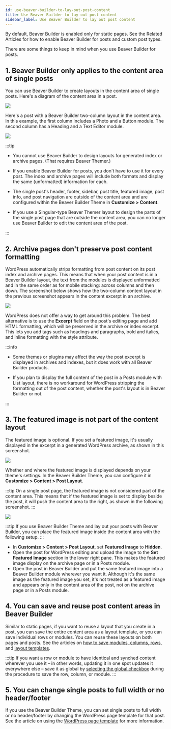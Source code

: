 ```yaml
---
id: use-beaver-builder-to-lay-out-post-content
title: Use Beaver Builder to lay out post content
sidebar_label: Use Beaver Builder to lay out post content
---
```


By default, Beaver Builder is enabled only for static pages. See the Related
Articles for how to enable Beaver Builder for posts and custom post types.

There are some things to keep in mind when you use Beaver Builder for posts.

## 1. Beaver Builder only applies to the content area of single posts

You can use Beaver Builder to create layouts in the content area of single
posts. Here's a diagram of the content area in a post.

![](/img/post-layouts-beaver-layout-posts-1.png)

Here's a post with a Beaver Builder two-column layout in the content area. In
this example, the first column includes a Photo and a Button module. The
second column has a Heading and a Text Editor module.

![](/img/post-layouts-beaver-layout-posts-2.png)

:::tip

- You cannot use Beaver Builder to design layouts for generated index or archive pages. (That requires Beaver Themer.)

- If you enable Beaver Builder for posts, you don't have to use it for every post. The index and archive pages will include both formats and display the same (unformatted) information for each.

- The single post's header, footer, sidebar, post title, featured image, post info, and post navigation are outside of the content area and are configured within the Beaver Builder Theme in **Customize > Content**.

- If you use a Singular-type Beaver Themer layout to design the parts of the single post page that are outside the content area, you can no longer use Beaver Builder to edit the content area of the post.

:::

## 2. Archive pages don't preserve post content formatting

WordPress automatically strips formatting from post content on its post index
and archive pages. This means that when your post content is in a Beaver
Builder layout, the text from the modules is displayed unformatted and in the
same order as for mobile stacking: across columns and then down. The
screenshot below shows how the two-column content layout in the previous
screenshot appears in the content excerpt in an archive.

![](/img/post-layouts-beaver-layout-posts-3.png)

WordPress does not offer a way to get around this problem. The best
alternative is to use the **Excerpt** field on the post's editing page and add
HTML formatting, which will be preserved in the archive or index excerpt. This
lets you add tags such as headings and paragraphs, bold and italics, and
inline formatting with the style attribute.

:::info

- Some themes or plugins may affect the way the post excerpt is displayed in archives and indexes, but it does work with all Beaver Builder products.

- If you plan to display the full content of the post in a Posts module with List layout, there is no workaround for WordPress stripping the formatting out of the post content, whether the post's layout is in Beaver Builder or not.

:::

## 3. The featured image is not part of the content layout

The featured image is optional. If you set a featured image, it's usually
displayed in the excerpt in a generated WordPress archive, as shown in this
screenshot.

![](/img/post-layouts-beaver-layout-posts-4.png)

Whether and where the featured image is displayed depends on your theme's
settings. In the Beaver Builder Theme, you can configure it in **Customize >
Content > Post Layout**.

:::tip
On a single post page, the featured image is not considered part of
the content area. This means that if the featured image is set to display
beside the post, it will push the content area to the right, as shown in the
following screenshot.
:::

![](/img/post-layouts-beaver-layout-posts-5.png)

:::tip
If you use Beaver Builder Theme and lay out your posts with Beaver
Builder, you can place the featured image inside the content area with the
following setup.
:::

- In **Customize > Content > Post Layout**, set **Featured Image** to **Hidden**.
- Open the post for WordPress editing and upload the image to the **Set Featured Image** section in the lower right pane. This makes the featured image display on the archive page or in a Posts module.
- Open the post in Beaver Builder and put the same featured image into a Beaver Builder module wherever you want it. Although it's the same image as the featured image you set, it's not treated as a featured image and appears only in the content area of the post, not on the archive page or in a Posts module.

## 4. You can save and reuse post content areas in Beaver Builder

Similar to static pages, if you want to reuse a layout that you create in a
post, you can save the entire content area as a layout template, or you can
save individual rows or modules. You can reuse these layouts on both pages and
posts. See the articles on [how to save modules, columns, rows](layouts/saved-content.md), and [layout templates](../templates/saved-templates.md).

:::tip
If you want a row or module to have identical and synched content
wherever you use it – in other words, updating it in one spot updates it
everywhere else – save it as global by [selecting the global checkbox](../saved-content.md) during the procedure to save the row, column, or module.
:::

## 5. You can change single posts to full width or no header/footer

If you use the Beaver Builder Theme, you can set single posts to full width or
no header/footer by changing the WordPress page template for that post. See
the article on using the [WordPress page template](/bb-theme/getting-started/built-in-theme-templates-for-single-pages-and-posts) for more information.
